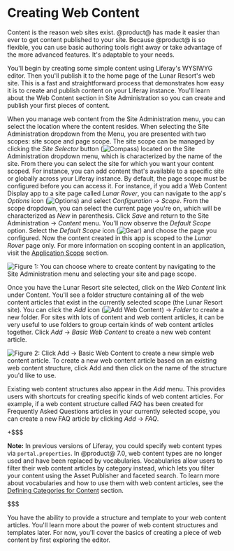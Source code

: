 # Creating Web Content [](id=creating-web-content)

Content is the reason web sites exist. @product@ has made it easier than ever to
get content published to your site. Because @product@ is so flexible, you can use
basic authoring tools right away or take advantage of the more advanced
features. It's adaptable to your needs.

You'll begin by creating some simple content using Liferay's WYSIWYG editor.
Then you'll publish it to the home page of the Lunar Resort's web site. This is
a fast and straightforward process that demonstrates how easy it is to create
and publish content on your Liferay instance. You'll learn about the Web Content
section in Site Administration so you can create and publish your first pieces
of content.

When you manage web content from the Site Administration menu, you can select
the location where the content resides. When selecting the Site Administration
dropdown from the Menu, you are presented with two scopes: site scope and page
scope. The site scope can be managed by clicking the *Site Selector* button
(![Compass](../../../images/icon-compass.png)) located on the Site
Administration dropdown menu, which is characterized by the name of the site.
From there you can select the site for which you want your content scoped. For
instance, you can add content that's available to a specific site or globally
across your Liferay instance. By default, the page scope must be configured
before you can access it. For instance, if you add a Web Content Display app to
a site page called *Lunar Rover*, you can navigate to the app's *Options* icon
(![Options](../../../images/icon-app-options.png)) and select *Configuration*
&rarr; *Scope*. From the scope dropdown, you can select the current page you're
on, which will be characterized as *New* in parenthesis. Click *Save* and return
to the Site Administration &rarr; *Content* menu. You'll now observe the
*Default Scope* option. Select the *Default Scope* icon
(![Gear](../../../images/icon-control-menu-gear.png)) and choose the page you
configured. Now the content created in this app is scoped to the *Lunar Rover*
page only. For more information on scoping content in an application, visit the
[Application Scope](/discover/portal/-/knowledge_base/7-0/application-scope)
section.

![Figure 1: You can choose where to create content by navigating to the Site Administration menu and selecting your site and page scope.](../../../images/site-page-scopes.png)

Once you have the Lunar Resort site selected, click on the *Web Content* link
under Content. You'll see a folder structure containing all of the web content
articles that exist in the currently selected scope (the Lunar Resort site). You
can click the *Add* icon (![Add Web Content](../../../images/icon-add.png)) &rarr;
*Folder* to create a new folder. For sites with lots of content and web content
articles, it can be very useful to use folders to group certain kinds of web
content articles together. Click *Add* &rarr; *Basic Web Content* to create a
new web content article.

![Figure 2: Click *Add* &rarr; *Basic Web Content* to create a new simple web content article. To create a new web content article based on an existing web content structure, click *Add* and then click on the name of the structure you'd like to use.](../../../images/web-content-add-menu.png)

Existing web content structures also appear in the *Add* menu. This provides
users with shortcuts for creating specific kinds of web content articles. For
example, if a web content structure called *FAQ* has been created for Frequently
Asked Questions articles in your currently selected scope, you can create a new
FAQ article by clicking *Add* &rarr; *FAQ*.

+$$$

**Note:** In previous versions of Liferay, you could specify web content types
via `portal.properties`. In @product@ 7.0, web content types are no longer used
and have been replaced by vocabularies. Vocabularies allow users to filter their
web content articles by category instead, which lets you filter your content
using the Asset Publisher and faceted search. To learn more about vocabularies
and how to use them with web content articles, see the 
[Defining Categories for Content](/discover/portal/-/knowledge_base/7-0/organizing-content-with-tags-and-categories#defining-categories-for-content)
section.

$$$

You have the ability to provide a structure and template to your web content
articles. You'll learn more about the power of web content structures and
templates later. For now, you'll cover the basics of creating a piece of web
content by first exploring the editor.
